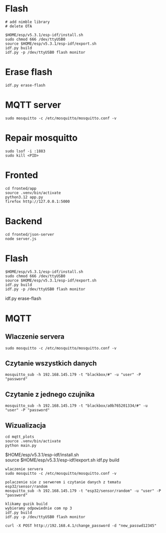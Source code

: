 # Flash
```
# add nimble library
# delete OTA

$HOME/esp/v5.3.1/esp-idf/install.sh         
sudo chmod 666 /dev/ttyUSB0
source $HOME/esp/v5.3.1/esp-idf/export.sh
idf.py build
idf.py -p /dev/ttyUSB0 flash monitor
```
# Erase flash
```
idf.py erase-flash
```

# MQTT server
```
sudo mosquitto -c /etc/mosquitto/mosquitto.conf -v
```

# Repair mosquitto
```
sudo lsof -i :1883
sudo kill <PID>

```

# Fronted
```
cd fronted/app
source .venv/bin/activate
python3.12 app.py
firefox http://127.0.0.1:5000
```

# Backend

```
cd fronted/json-server
node server.js
```
























# Flash
```
$HOME/esp/v5.3.1/esp-idf/install.sh         
sudo chmod 666 /dev/ttyUSB0
source $HOME/esp/v5.3.1/esp-idf/export.sh
idf.py build
idf.py -p /dev/ttyUSB0 flash monitor
```
idf.py erase-flash
# MQTT 
## Wlaczenie servera
```
sudo mosquitto -c /etc/mosquitto/mosquitto.conf -v
```

## Czytanie wszystkich danych
```
mosquitto_sub -h 192.168.145.179 -t "blackbox/#" -u "user" -P "password"
```

## Czytanie z jednego czujnika
```
mosquitto_sub -h 192.168.145.179 -t "blackbox/a0b765201334/#" -u "user" -P "password"
```
## Wizualizacja
```
cd mqtt_plots
source .venv/bin/activate
python main.py
```












$HOME/esp/v5.3.1/esp-idf/install.sh         
source $HOME/esp/v5.3.1/esp-idf/export.sh
idf.py build

```
wlaczenie servera
sudo mosquitto -c /etc/mosquitto/mosquitto.conf -v

polaczenie sie z serwerem i czytanie danych z tematu esp32/sensor/random
mosquitto_sub -h 192.168.145.179 -t "esp32/sensor/random" -u "user" -P "password"

```


```
klikamy guzik build 
wybieramy odpowiednie com np 3 
idf.py build
idf.py -p /dev/ttyUSB0 flash monitor
```

```
curl -X POST http://192.168.4.1/change_password -d "new_passwd12345"
```
